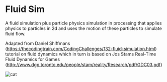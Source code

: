 # Fluid Sim
A fluid simulation plus particle physics simulation in processing that applies physics to particles in 2d and uses the motion of these particles to simulate fluid flow.

Adapted from Daniel Shiffmans (https://thecodingtrain.com/CodingChallenges/132-fluid-simulation.html) tutorial on fluid dynamics which in turn is based on Jos Stams Real-Time Fluid Dynamics for Games (http://www.dgp.toronto.edu/people/stam/reality/Research/pdf/GDC03.pdf)


![cat](/FluidSimulation/output.gif)
